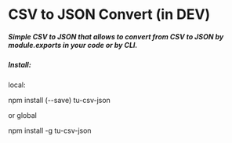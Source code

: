 # CSV to JSON Convert (in DEV)


##### Simple CSV to JSON that allows to convert from CSV to JSON by module.exports in your code or by CLI.

##### Install:


local:

  npm install (--save) tu-csv-json

or global

  npm install -g tu-csv-json
